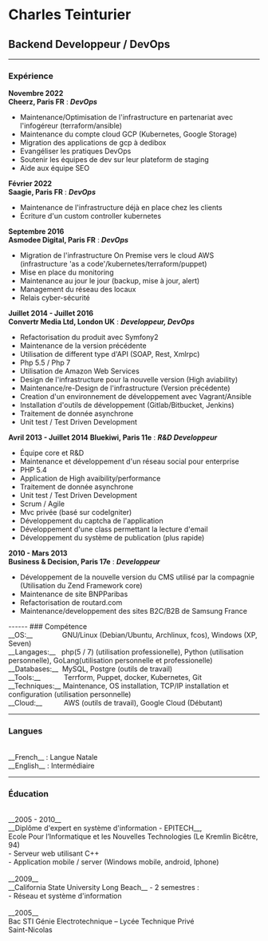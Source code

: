 # Charles Teinturier

## Backend Developpeur / DevOps

------
### Expérience
__Novembre 2022__ <br>
__Cheerz, Paris FR__
: __*DevOps*__

- Maintenance/Optimisation de l'infrastructure en partenariat avec l'infogéreur (terraform/ansible)
- Maintenance du compte cloud GCP (Kubernetes, Google Storage)
- Migration des applications de gcp à dedibox
- Evangéliser les pratiques DevOps
- Soutenir les équipes de dev sur leur plateform de staging
- Aide aux équipe SEO

__Février 2022__ <br>
__Saagie, Paris FR__
: __*DevOps*__

- Maintenance de l'infrastructure déjà en place chez les clients
- Écriture d'un custom controller kubernetes

__Septembre 2016__ <br>
__Asmodee Digital, Paris FR__
: __*DevOps*__

- Migration de l'infrastructure On Premise vers le cloud AWS
  (infrastructure 'as a code'/kubernetes/terraform/puppet)
- Mise en place du monitoring
- Maintenance au jour le jour (backup, mise à jour, alert)
- Management du réseau des locaux
- Relais cyber-sécurité

__Juillet 2014 - Juillet 2016__ <br>
__Convertr Media Ltd, London UK__
: __*Developpeur, DevOps*__

- Refactorisation du produit avec Symfony2
- Maintenance de la version précédente
- Utilisation de different type d'API (SOAP, Rest, Xmlrpc)
- Php 5.5 / Php 7
- Utilisation de Amazon Web Services
- Design de l'infrastructure pour la nouvelle version (High aviability)
- Maintenance/re-Design de l'infrastructure (Version précédente)
- Creation d'un environnement de  développement avec Vagrant/Ansible
- Installation d'outils de  développement (Gitlab/Bitbucket, Jenkins)
- Traitement de donnée asynchrone
- Unit test / Test Driven Development

__Avril 2013 - Juillet 2014__
__Bluekiwi, Paris 11e__
: __*R&D Developpeur*__

- Équipe core et R&D
- Maintenance et développement d'un réseau social pour enterprise
- PHP 5.4
- Application de High avaibility/performance
- Traitement de donnée asynchrone
- Unit test / Test Driven Development
- Scrum / Agile
- Mvc privée (bas&eacute; sur codeIgniter)
- Développement du captcha de l'application
- Développement d'une class permettant la lecture d'email
- Développement du système de publication (plus rapide)


__2010 - Mars 2013__ <br>
__Business & Decision, Paris 17e__
: __*Developpeur*__

- Développement de la nouvelle version du CMS utilisé par la compagnie
(Utilisation du Zend Framework core)<br>
- Maintenance de site BNPParibas
- Refactorisation de routard.com
- Maintenance/developpement des sites B2C/B2B de Samsung France

<div style="page-break-after: always;"></div>
------
### Compétence
<br>
__OS:__&nbsp;&nbsp;&nbsp;&nbsp;&nbsp;&nbsp;&nbsp;&nbsp;&nbsp;&nbsp;&nbsp;&nbsp;&nbsp;&nbsp;&nbsp;GNU/Linux (Debian/Ubuntu, Archlinux, fcos), Windows (XP, Seven)<br>
__Langages:__&nbsp;&nbsp;&nbsp;php(5 / 7)
(utilisation professionelle), Python (utilisation personnelle), GoLang(utilisation personnelle et professionelle)<br>
__Databases:__&nbsp;&nbsp;MySQL, Postgre (outils de travail)<br>
__Tools:__&nbsp;&nbsp;&nbsp;&nbsp;&nbsp;&nbsp;&nbsp;&nbsp;&nbsp;&nbsp;&nbsp;&nbsp;Terrform, Puppet, docker, Kubernetes, Git<br>
__Techniques:__&nbsp;Maintenance, OS installation, TCP/IP installation et
configuration (utilisation personnelle)<br>
__Cloud:__&nbsp;&nbsp;&nbsp;&nbsp;&nbsp;&nbsp;&nbsp;&nbsp;&nbsp;&nbsp;&nbsp;AWS (outils de travail), Google Cloud (Débutant)

------

### Langues
<br>
__French__ : Langue Natale<br>
__English__ : Intermédiaire<br>

-------

### Éducation
<br>
  __2005 - 2010__ <br>
__Diplôme d'expert en système d'information - EPITECH__,<br>Ecole
Pour l’Informatique et les Nouvelles Technologies (Le
Kremlin Bicêtre, 94)<br>
- Serveur web utilisant C++<br>
- Application mobile / server (Windows mobile,
android, Iphone)<br><br>
  __2009__ <br>
  __California State University Long Beach__ - 2 semestres :<br>
- Réseau et système d'information<br><br>
  __2005__ <br>
  Bac STI Génie Electrotechnique – Lycée Technique Privé<br>
Saint-Nicolas

